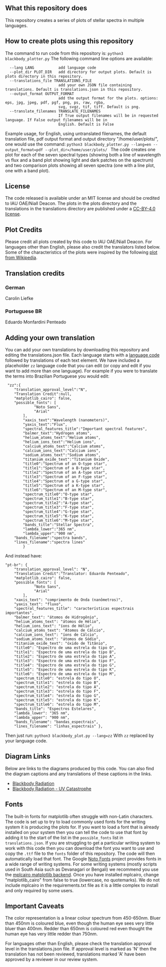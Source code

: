 ## What this repository does	
This repository creates a series of plots of stellar spectra in multiple languages. 

## How to create plots using this repository
The command to run code from this repository is:
`python3 blackbody_plotter.py`
The following command line options are available:
```-h, --help            show this help message and exit
  --lang LANG           add language code
  --plot_dir PLOT_DIR   add directory for output plots. Default is plots directory in this repository.
  --translations_file TRANSLATIONS_FILE
                        add your own JSON file containing translations. Default is translations.json in this repository.
  --output_format OUTPUT_FORMAT
                        add the output format for the plots. options: eps, jpg, jpeg, pdf, pgf, png, ps, raw, rgba,
                        svg, svgz, tif, tiff. Default is png.
  --translate_filenames TRANSLATE_FILENAMES
                        If True output filenames will be in requested language. If False output filenames will be in
                        English. Default is False
```
Example usage, for English, using untranslated filenames, the default translation file, pdf output format and output directory "/home/user/plots/", one would use the command:
```python3 blackbody_plotter.py --lang=en --output_format=pdf --plot_dir=/home/user/plots/ ```
The code creates one plot for each of the seven spectral types (showing both a line of wavelength vs flux and a band plot showing light and dark patches on the spectrum) and two comparison plots showing all seven spectra (one with a line plot, one with a band plot).

## License
The code released is available under an MIT license and should be credited to IAU OAE/Niall Deacon. The plots in the plots directory and the translations in the translations directory are published under a <a href="https://creativecommons.org/licenses/by/4.0/deed.en">CC-BY-4.0 license</a>.

## Plot Credits
Please credit all plots created by this code to IAU OAE/Niall Deacon. For languages other than English, please also credit the translators listed below. Some of the characteristics of the plots were inspired by the following <a href="https://en.wikipedia.org/wiki/Planck%27s_law#/media/File:Black_body.svg">plot from Wikipedia</a>.
<!-- start-translation-credits -->

## Translation credits
### German
Carolin Liefke
### Portuguese BR
Eduardo Monfardini Penteado

<!-- end-translation-credits -->

## Adding your own translation
You can add your own translations by downloading this repository and editing the translations.json file. Each language starts with a [language code](https://en.wikipedia.org/wiki/List_of_ISO_639-1_codes) followed by translations of each text element. We have included a placeholder `zz` language code that you can edit (or copy and edit if you want to add more than one language). For example if you were to translate the terms into Brazilian Portuguese you would edit:
```
 "zz":{
	"translation_approval_level":"N",
	"Translation Credit":null,
	"matplotlib_cairo": false,
	"possible_fonts": [
     		 "Noto Sans",
     		 "Arial"
		],
        "xaxis_text":"Wavelength (nanometers)",
        "yaxis_text":"Flux",
        "spectral_features_title":"Important spectral features",
        "balmer_text":"Hydrogen atoms",
        "helium_atoms_text":"Helium atoms",
        "helium_ions_text":"Helium ions",
        "calcium_atoms_text":"Calcium atoms",
        "calcium_ions_text":"Calcium ions",
        "sodium_atoms_text":"Sodium atoms",
        "titanium_oxide_text":"Titanium Oxide",
        "title0":"Spectrum of an O-type star",
        "title1":"Spectrum of a B-type star",
        "title2":"Spectrum of an A-type star",
        "title3":"Spectrum of an F-type star",
        "title4":"Spectrum of a G-type star",
        "title5":"Spectrum of a K-type star",
        "title6":"Spectrum of an M-type star",
        "spectrum_title0":"O-type star",
        "spectrum_title1":"B-type star",
        "spectrum_title2":"A-type star",
        "spectrum_title3":"F-type star",
        "spectrum_title4":"G-type star",
        "spectrum_title5":"K-type star",
        "spectrum_title6":"M-type star",
        "bands_title":"Stellar Spectra",
        "lambda_lower":"365 nm",
        "lambda_upper":"900 nm",
	"bands_filename":"spectra bands",
	"lines_filename":"spectra lines"
        }
```
And instead have:
```
"pt-br": {
	"translation_approval_level": "N",
	"Translation Credit":"Translator: Eduardo Penteado",
	"matplotlib_cairo": false,
	"possible_fonts": [
     		 "Noto Sans",
     		 "Arial"
		],
	"xaxis_text": "comprimento de Onda (nanômetros)",
	"yaxis_text": "fluxo",
	"spectral_features_title": "características espectrais importantes",
	"balmer_text": "átomos de Hidrogênio",
	"helium_atoms_text": "átomos de Hélio",
	"helium_ions_text": "íons de Hélio",
	"calcium_atoms_text": "Átomos de Cálcio",
	"calcium_ions_text": "íons de Cálcio",
	"sodium_atoms_text": "átomos de Sódio",
	"titanium_oxide_text": "óxido de Titânio",
	"title0": "Espectro de uma estrela do tipo O",
	"title1": "Espectro de uma estrela do tipo B",
	"title2": "Espectro de uma estrela do tipo A",
	"title3": "Espectro de uma estrela do tipo F",
	"title4": "Espectro de uma estrela do tipo G",
	"title5": "Espectro de uma estrela do tipo K",
	"title6": "Espectro de uma estrela do tipo M",
	"spectrum_title0": "estrela do tipo O",
	"spectrum_title1": "estrela do tipo B",
	"spectrum_title2": "estrela do tipo A",
	"spectrum_title3": "estrela do tipo F",
	"spectrum_title4": "estrela do tipo G",
	"spectrum_title5": "estrela do tipo K",
	"spectrum_title6": "estrela do tipo M",
	"bands_title": "Espectros Estelares",
	"lambda_lower": "365 nm",
	"lambda_upper": "900 nm",
	"bands_filename": "bandas_espectrais",
	"lines_filename": "linhas_espectrais" },
```

Then just run:
```python3 blackbody_plot.py --lang=zz```
With `zz` replaced by your language code.

<!-- start-diagram-links -->

## Diagram Links
 Below are links to the diagrams produced by this code. You can also find the diagram captions and any translations of these captions in the links.
 <ul>
<li><a href="http://astro4edu.org/resources/diagram/8m97bG23XT57/">Blackbody Radiation</a></li>
<li><a href="http://astro4edu.org/resources/diagram/p90iM23hm85/">Blackbody Radiation - UV Catastrophe</a></li>
</ul>

<!-- end-diagram-links -->


## Fonts
The built-in fonts for matplotlib often struggle with non-Latin characters. The code is set up to try to load commonly used fonts for the writing system it is producing the plots for. If you want to load a font that is already installed on your system then you can tell the code to use that font by adding it to the start of the list in the `possible_fonts` list in `translations.json`. If you are struggling to get a particular writing system to work with this code then you can download the font you want to use and copy the `.ttf` file to the `fonts` folder of this repository. The code will then automatically load that font. The Google <a href="https://fonts.google.com/noto">Noto Fonts</a> project provides fonts in a wide range of writing systems. For some writing systems (mostly scripts used in South Asia such as Devanagari or Bengali) we recommend you use the <a href="https://pypi.org/project/mplcairo/">mplcairo matplotlib backend</a>. Once you have installed mplcairo, change "matplotlib_cairo" from false to true (lowercase, no quotemarks). We do not include mplcairo in the requirements.txt file as it is a little complex to install and only required by some users.

## Important Caveats

The color representation is a linear colour spectrum from 450-650nm. Bluer than 450nm is coloured blue, even though the human eye sees very little bluer than 400nm. Redder than 650nm is coloured red even thought the human eye has very little redder than 750nm.

For languages other than English, please check the translation approval level in the translations.json file. If approval level is marked as 'N' then the translation has not been reviewed, translations marked 'A' have been approved by a reviewer in our review system.
